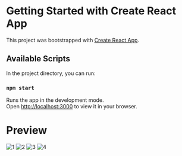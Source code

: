 # Getting Started with Create React App

This project was bootstrapped with [Create React App](https://github.com/facebook/create-react-app).

## Available Scripts

In the project directory, you can run:

### `npm start`

Runs the app in the development mode.\
Open [http://localhost:3000](http://localhost:3000) to view it in your browser.


# Preview

![1](https://user-images.githubusercontent.com/77547474/208528314-428cbdeb-5dd2-43bc-8dd8-c859b66c7bd0.PNG)
![2](https://user-images.githubusercontent.com/77547474/209481722-d9ab329e-81aa-40d2-acc4-dd83e21ff50b.PNG)
![3](https://user-images.githubusercontent.com/77547474/209481725-5dd8d0cb-4dba-40c7-94be-a7ec3ae0a429.PNG)
![4](https://user-images.githubusercontent.com/77547474/210362599-9d42cae2-c259-4a5a-96dc-482cb1cc25d2.PNG)



